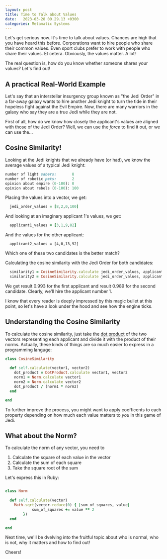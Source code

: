 ```yaml
---
layout: post
title: Time to Talk about Values
date:   2023-03-28 09.29.13 +0300
categories: Metamatic Systems
---
```


Let's get serious now. It's time to talk about values. 
Chances are high that you have heard this before. 
Corporations want to hire people who share their common values. 
Even sport clubs prefer to work with people who share their values.
Et cetera. Obviously, the values matter. A lot! 

The real question is, how do you know whether someone shares your values? Let's find out!

## A practical Real-World Example

Let's say that an interstellar insurgency group known as "the Jedi Order" 
in a far-away galaxy wants to hire another Jedi knight to turn the tide in their hopeless
fight against the Evil Empire. Now, there are many warriors in the galaxy 
who say they are a true Jedi while they are not. 

First of all, how do we know how closely the applicant's values are aligned with those of
the Jedi Order? Well, we can use the *force* to find it out, or we can use the...

## Cosine Similarity!

Looking at the Jedi knights that we already have (or had), we know
the average values of a typical Jedi knight:

```ruby
number of light sabers:       8
number of robotic pets:       2
opinion about empire (0-100): 0
opinion about rebels (0-100): 100
```

Placing the values into a vector, we get:

```ruby
  jedi_order_values = [8,2,0,100]
```

And looking at an imaginary applicant 1's values, we get:

```ruby
  applicant1_values = [3,1,9,82]
```
And the values for the other applicant:

```
  applicant2_values = [4,0,13,92]
```

Which one of these two candidates is the better match?

Calculating the cosine similarity with the Jedi Order for both candidates:

```ruby
  similarity1 = CosineSimilarity.calculate jedi_order_values, applicant1_values
  similarity2 = CosineSimilarity.calculate jedi_order_values, applicant2_values
```

We get result 0.993 for the first applicant and result 0.989 for the second candidate.
Clearly, we'll hire the applicant number 1.

I know that every reader is deeply impressed by this magic bullet at this point, 
so let's have a look under the hood and see how the engine ticks.

## Understanding the Cosine Similarity

To calculate the cosine similarity, just take the [dot product](https://www.metamatic.net/metamatic/systems/2023/03/18/whole-lotta-zippin-goin-on.html)
of the two vectors representing each applicant and divide it with the product of their norms. 
Actually, these kinds of things are so much easier to express in a programming languge:

```ruby
class CosineSimilarity
  
  def self.calculate(vector1, vector2)
    dot_product = DotProduct.calculate vector1, vector2
    norm1 = Norm.calculate vector1 
    norm2 = Norm.calculate vector2 
    dot_product / (norm1 * norm2)
  end

end
```
To further improve the process, you might want to apply coefficents to each
property depending on how much each value matters to *you* in this game of Jedi.

## What about the Norm?

To calculate the norm of any vector, you need to 

1. Calculate the square of each value in the vector
2. Calculate the sum of each square
3. Take the square root of the sum

Let's express this in Ruby:


```ruby

class Norm
  
  def self.calculate(vector)
    Math.sqrt(vector.reduce(0) { |sum_of_squares, value|
			sum_of_squares += value ** 2
		})
  end

end

```

Next time, we'll be dvelving into the fruitful topic about who is normal, 
who is not, why it matters and how to find out!

Cheers!
